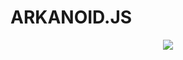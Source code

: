 # ARKANOID.JS

<p align="center">
    <img src="https://github.com/user-attachments/assets/d7e762ea-4489-4291-8de9-13adae8f3131" />
</p>